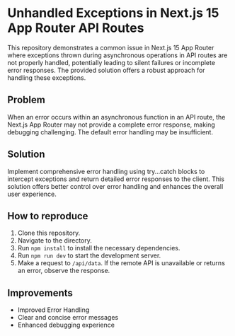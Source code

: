# Unhandled Exceptions in Next.js 15 App Router API Routes

This repository demonstrates a common issue in Next.js 15 App Router where exceptions thrown during asynchronous operations in API routes are not properly handled, potentially leading to silent failures or incomplete error responses.  The provided solution offers a robust approach for handling these exceptions.

## Problem

When an error occurs within an asynchronous function in an API route, the Next.js App Router may not provide a complete error response, making debugging challenging. The default error handling may be insufficient.

## Solution

Implement comprehensive error handling using try...catch blocks to intercept exceptions and return detailed error responses to the client.  This solution offers better control over error handling and enhances the overall user experience.

## How to reproduce

1. Clone this repository.
2. Navigate to the directory.
3. Run `npm install` to install the necessary dependencies.
4. Run `npm run dev` to start the development server.
5. Make a request to `/api/data`. If the remote API is unavailable or returns an error, observe the response.

## Improvements

- Improved Error Handling
- Clear and concise error messages
- Enhanced debugging experience

